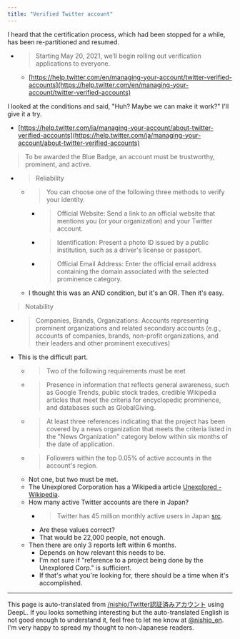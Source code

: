 ```yaml
---
title: "Verified Twitter account"
---
```


I heard that the certification process, which had been stopped for a while, has been re-partitioned and resumed.
- > Starting May 20, 2021, we’ll begin rolling out verification applications to everyone.
    - [https://help.twitter.com/en/managing-your-account/twitter-verified-accounts](https://help.twitter.com/en/managing-your-account/twitter-verified-accounts)

I looked at the conditions and said, "Huh? Maybe we can make it work?" I'll give it a try.
- [https://help.twitter.com/ja/managing-your-account/about-twitter-verified-accounts](https://help.twitter.com/ja/managing-your-account/about-twitter-verified-accounts)

> To be awarded the Blue Badge, an account must be trustworthy, prominent, and active.
- > Reliability
    - > You can choose one of the following three methods to verify your identity.
        - > Official Website: Send a link to an official website that mentions you (or your organization) and your Twitter account.
        - > Identification: Present a photo ID issued by a public institution, such as a driver's license or passport.
        - > Official Email Address: Enter the official email address containing the domain associated with the selected prominence category.
    - I thought this was an AND condition, but it's an OR. Then it's easy.

> Notability
- > Companies, Brands, Organizations: Accounts representing prominent organizations and related secondary accounts (e.g., accounts of companies, brands, non-profit organizations, and their leaders and other prominent executives)
- This is the difficult part.
    - > Two of the following requirements must be met
    - >  Presence in information that reflects general awareness, such as Google Trends, public stock trades, credible Wikipedia articles that meet the criteria for encyclopedic prominence, and databases such as GlobalGiving.
    - >  At least three references indicating that the project has been covered by a news organization that meets the criteria listed in the "News Organization" category below within six months of the date of application.
    - >  Followers within the top 0.05% of active accounts in the account's region.
    - Not one, but two must be met.
    - The Unexplored Corporation has a Wikipedia article [Unexplored - Wikipedia](https://ja.wikipedia.org/wiki/未踏).
    - How many active Twitter accounts are there in Japan?
        - > Twitter has 45 million monthly active users in Japan [src](https://service.aainc.co.jp/product/echoes/voices/0014).
        - Are these values correct?
        - That would be 22,000 people, not enough.
    - Then there are only 3 reports left within 6 months.
        - Depends on how relevant this needs to be.
        - I'm not sure if "reference to a project being done by the Unexplored Corp." is sufficient.
        - If that's what you're looking for, there should be a time when it's accomplished.

---
This page is auto-translated from [/nishio/Twitter認証済みアカウント](https://scrapbox.io/nishio/Twitter認証済みアカウント) using DeepL. If you looks something interesting but the auto-translated English is not good enough to understand it, feel free to let me know at [@nishio_en](https://twitter.com/nishio_en). I'm very happy to spread my thought to non-Japanese readers.
